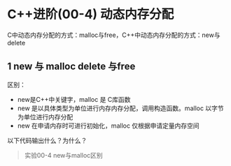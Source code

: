 # C++进阶(00-4) 动态内存分配



C中动态内存分配的方式：malloc与free，C++中动态内存分配的方式：new与delete

## 1 new 与 malloc delete 与free

区别：

- new是C++中关键字，malloc 是 C库函数
- new 是以具体类型为单位进行内存内存分配，调用构造函数。malloc 以字节为单位进行内存分配
- new 在申请内存时可进行初始化，malloc 仅根据申请定量内存空间

以下代码输出什么？为什么？

> 实验00-4 new与malloc区别



## 